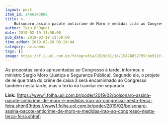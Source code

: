 ```yaml
---
layout: post
item_id: 2496143800
title: >-
    Bolsonaro assina pacote anticrime de Moro e medidas irão ao Congresso nesta terça-feira
author: Tatu D'Oquei
date: 2019-02-19 11:50:00
pub_date: 2019-02-19 11:50:00
time_added: 2019-02-20 08:24:44
category: avisamos
tags: []
image: https://f.i.uol.com.br/fotografia/2019/01/16/15476052795c3e951f4a592_1547605279_3x2_rt.jpg
---
```


As propostas serão apresentadas ao Congresso à tarde, informou o ministro Sergio Moro (Justiça e Segurança Pública). Segundo ele, o projeto de lei que trata do crime de caixa 2 será encaminhado ao Congresso também nesta tarde, mas o texto irá tramitar em separado.

**Link:** [https://www1.folha.uol.com.br/poder/2019/02/bolsonaro-assina-pacote-anticrime-de-moro-e-medidas-irao-ao-congresso-nesta-terca-feira.shtml](https://www1.folha.uol.com.br/poder/2019/02/bolsonaro-assina-pacote-anticrime-de-moro-e-medidas-irao-ao-congresso-nesta-terca-feira.shtml)

